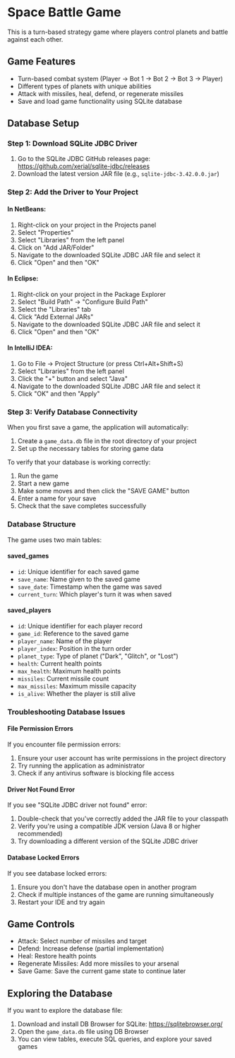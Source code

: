 # Space Battle Game

This is a turn-based strategy game where players control planets and battle against each other.

## Game Features

- Turn-based combat system (Player → Bot 1 → Bot 2 → Bot 3 → Player)
- Different types of planets with unique abilities
- Attack with missiles, heal, defend, or regenerate missiles
- Save and load game functionality using SQLite database

## Database Setup

### Step 1: Download SQLite JDBC Driver

1. Go to the SQLite JDBC GitHub releases page: https://github.com/xerial/sqlite-jdbc/releases
2. Download the latest version JAR file (e.g., `sqlite-jdbc-3.42.0.0.jar`)

### Step 2: Add the Driver to Your Project

#### In NetBeans:
1. Right-click on your project in the Projects panel
2. Select "Properties"
3. Select "Libraries" from the left panel
4. Click on "Add JAR/Folder"
5. Navigate to the downloaded SQLite JDBC JAR file and select it
6. Click "Open" and then "OK"

#### In Eclipse:
1. Right-click on your project in the Package Explorer
2. Select "Build Path" → "Configure Build Path"
3. Select the "Libraries" tab
4. Click "Add External JARs"
5. Navigate to the downloaded SQLite JDBC JAR file and select it
6. Click "Open" and then "OK"

#### In IntelliJ IDEA:
1. Go to File → Project Structure (or press Ctrl+Alt+Shift+S)
2. Select "Libraries" from the left panel
3. Click the "+" button and select "Java"
4. Navigate to the downloaded SQLite JDBC JAR file and select it
5. Click "OK" and then "Apply"

### Step 3: Verify Database Connectivity

When you first save a game, the application will automatically:
1. Create a `game_data.db` file in the root directory of your project
2. Set up the necessary tables for storing game data

To verify that your database is working correctly:
1. Run the game
2. Start a new game
3. Make some moves and then click the "SAVE GAME" button
4. Enter a name for your save
5. Check that the save completes successfully

### Database Structure

The game uses two main tables:

#### saved_games
- `id`: Unique identifier for each saved game
- `save_name`: Name given to the saved game
- `save_date`: Timestamp when the game was saved
- `current_turn`: Which player's turn it was when saved

#### saved_players
- `id`: Unique identifier for each player record
- `game_id`: Reference to the saved game
- `player_name`: Name of the player
- `player_index`: Position in the turn order
- `planet_type`: Type of planet ("Dark", "Glitch", or "Lost")
- `health`: Current health points
- `max_health`: Maximum health points
- `missiles`: Current missile count
- `max_missiles`: Maximum missile capacity
- `is_alive`: Whether the player is still alive

### Troubleshooting Database Issues

#### File Permission Errors
If you encounter file permission errors:
1. Ensure your user account has write permissions in the project directory
2. Try running the application as administrator
3. Check if any antivirus software is blocking file access

#### Driver Not Found Error
If you see "SQLite JDBC driver not found" error:
1. Double-check that you've correctly added the JAR file to your classpath
2. Verify you're using a compatible JDK version (Java 8 or higher recommended)
3. Try downloading a different version of the SQLite JDBC driver

#### Database Locked Errors
If you see database locked errors:
1. Ensure you don't have the database open in another program
2. Check if multiple instances of the game are running simultaneously
3. Restart your IDE and try again

## Game Controls

- Attack: Select number of missiles and target
- Defend: Increase defense (partial implementation)
- Heal: Restore health points
- Regenerate Missiles: Add more missiles to your arsenal
- Save Game: Save the current game state to continue later

## Exploring the Database

If you want to explore the database file:

1. Download and install DB Browser for SQLite: https://sqlitebrowser.org/
2. Open the `game_data.db` file using DB Browser
3. You can view tables, execute SQL queries, and explore your saved games 
